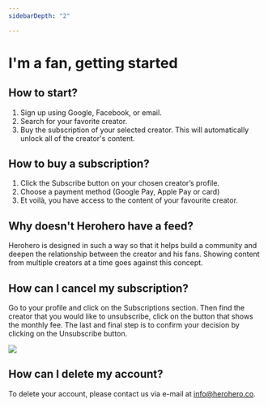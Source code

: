 ```yaml
---
sidebarDepth: "2"

---
```

# I'm a fan, getting started

## How to start?

1. Sign up using Google, Facebook, or email.
2. Search for your favorite creator.
3. Buy the subscription of your selected creator. This will automatically unlock all of the creator's content.

## How to buy a subscription?

1. Click the Subscribe button on your chosen creator’s profile.
2. Choose a payment method (Google Pay, Apple Pay or card)
3. Et voilà, you have access to the content of your favourite creator.

## Why doesn't Herohero have a feed?

Herohero is designed in such a way so that it helps build a community and deepen the relationship between the creator and his fans. Showing content from multiple creators at a time goes against this concept.

## How can I cancel my subscription?

Go to your profile and click on the Subscriptions section. Then find the creator that you would like to unsubscribe, click on the button that shows the monthly fee. The last and final step is to confirm your decision by clicking on the Unsubscribe button.

![](/images/1-1.png)

## How can I delete my account?

To delete your account, please contact us via e-mail at [info@herohero.co](mailto:info@herohero.co).